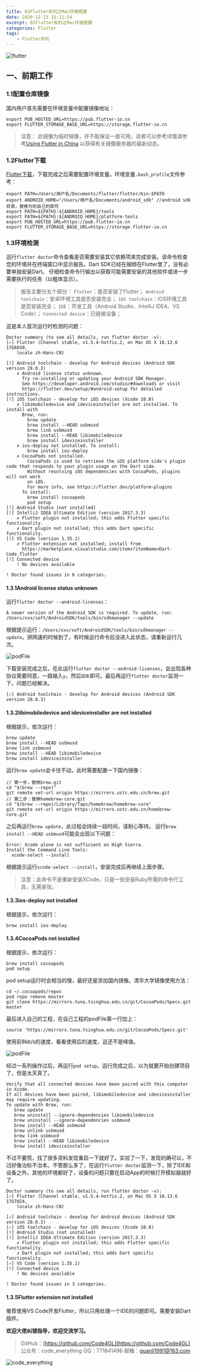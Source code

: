 ```yaml
---
title: 02Flutter系列之Mac环境搭建
date: 2020-12-23 15:11:54
excerpt: 02Flutter系列之Mac环境搭建
categories: Flutter
tags:
    - Flutter系列
---
```


![flutter](/images/flutter/flutter.png)

## 一、前期工作

### 1.1配置仓库镜像

国内用户首先需要在环境变量中配置镜像地址：

```config
export PUB_HOSTED_URL=https://pub.flutter-io.cn
export FLUTTER_STORAGE_BASE_URL=https://storage.flutter-io.cn
```

> 注意： 此镜像为临时镜像，并不能保证一直可用，读者可以参考详情请参考[Using Flutter in China](https://github.com/flutter/flutter/wiki) 以获得有关镜像服务器的最新动态。

### 1.2Flutter下载

[Flutter下载](https://flutter.dev/docs/development/tools/sdk/releases?tab=macos#macos)，下载完成之后需要配置环境变量。环境变量`.bash_profile`文件参考：

```config
export PATH=/Users/用户名/Documents/flutter/flutter/bin:$PATH
export ANDROID_HOME="/Users/用户名/Documents/android_sdk" //android sdk目录，替换为你自己的即可
export PATH=${PATH}:${ANDROID_HOME}/tools
export PATH=${PATH}:${ANDROID_HOME}/platform-tools
export PUB_HOSTED_URL=https://pub.flutter-io.cn
export FLUTTER_STORAGE_BASE_URL=https://storage.flutter-io.cn
```

### 1.3环境检测

运行`flutter doctor`命令查看是否需要安装其它依赖项来完成安装。该命令检查您的环境并在终端窗口中显示报告。Dart SDK已经在捆绑在Flutter里了，没有必要单独安装Dart。 仔细检查命令行输出以获取可能需要安装的其他软件或进一步需要执行的任务（以粗体显示）。
> 报告主要分五个部分：
`Flutter`：是否安装了Flutter；
`Android toolchain`：安卓环境工具是否安装完全；
`iOS toolchain`：IOS环境工具是否安装完全；
`IDE`：开发工具（Android Studio、IntelliJ IDEA、VS Code）；
`Connected device`：已链接设备；

这是本人首次运行时检测的问题：

```terminal
Doctor summary (to see all details, run flutter doctor -v):
[✓] Flutter (Channel stable, v1.5.4-hotfix.2, on Mac OS X 10.13.6 17G6030,
    locale zh-Hans-CN)
 
[!] Android toolchain - develop for Android devices (Android SDK version 28.0.3)
    ✗ Android license status unknown.
      Try re-installing or updating your Android SDK Manager.
      See https://developer.android.com/studio/#downloads or visit
      https://flutter.dev/setup/#android-setup for detailed instructions.
[!] iOS toolchain - develop for iOS devices (Xcode 10.0)
    ✗ libimobiledevice and ideviceinstaller are not installed. To install with
      Brew, run:
        brew update
        brew install --HEAD usbmuxd
        brew link usbmuxd
        brew install --HEAD libimobiledevice
        brew install ideviceinstaller
    ✗ ios-deploy not installed. To install:
        brew install ios-deploy
    ✗ CocoaPods not installed.
        CocoaPods is used to retrieve the iOS platform side's plugin code that responds to your plugin usage on the Dart side.
        Without resolving iOS dependencies with CocoaPods, plugins will not work
        on iOS.
        For more info, see https://flutter.dev/platform-plugins
      To install:
        brew install cocoapods
        pod setup
[!] Android Studio (not installed)
[!] IntelliJ IDEA Ultimate Edition (version 2017.3.3)
    ✗ Flutter plugin not installed; this adds Flutter specific functionality.
    ✗ Dart plugin not installed; this adds Dart specific functionality.
[!] VS Code (version 1.35.1)
    ✗ Flutter extension not installed; install from
      https://marketplace.visualstudio.com/items?itemName=Dart-Code.flutter
[!] Connected device
    ! No devices available

! Doctor found issues in 6 categories.

```

#### 1.3.1Android license status unknown

运行`flutter doctor --android-licenses`：

```terminal
A newer version of the Android SDK is required. To update, run:
/Users/xxx/soft/AndroidSDK/tools/bin/sdkmanager --update
```

根据提示运行：`/Users/xxx/soft/AndroidSDK/tools/bin/sdkmanager --update`。拼网速的时候到了，有时候运行命令后没进入此状态，请重新运行几次。

![podFile](/images/flutter/flutterSeries/flutterSeries02/android-license.png)

下载安装完成之后，在此运行`flutter doctor --android-licenses`，会出现各种协议需要同意，一路输入`y`，然后`回车`即可。最后再运行`flutter doctor`监测一下，问题已经解决。

```terminal
[✓] Android toolchain - develop for Android devices (Android SDK version 28.0.3)
```

#### 1.3.2libimobiledevice and ideviceinstaller are not installed

根据提示，依次运行：

```terminal
brew update
brew install --HEAD usbmuxd
brew link usbmuxd
brew install --HEAD libimobiledevice
brew install ideviceinstaller
```

运行`brew update`会卡住不动，此时需要配置一下国内镜像：

```terminal
// 第一步，替换brew.git
cd "$(brew --repo)"
git remote set-url origin https://mirrors.ustc.edu.cn/brew.git
// 第二步：替换homebrew-core.git
cd "$(brew --repo)/Library/Taps/homebrew/homebrew-core"
git remote set-url origin https://mirrors.ustc.edu.cn/homebrew-core.git
```

之后再运行`brew update`，此过程会持续一段时间，请耐心等待。
运行`brew install --HEAD usbmuxd`可能会出现以下问题：

```terminal
Error: Xcode alone is not sufficient on High Sierra.
Install the Command Line Tools:
  xcode-select --install
```

根据提示运行`xcode-select --install`，安装完成后再继续上面步骤。
> 注意：此命令不是重新安装XCode，只是一些安装Ruby所需的命令行工具，无需紧张。

#### 1.3.3ios-deploy not installed

根据提示，依次运行：

```terminal
brew install ios-deploy
```

#### 1.3.4CocoaPods not installed

根据提示，依次运行：

```terminal
brew install cocoapods
pod setup
```

pod setup运行时会相当的慢，最好还是添加国内镜像。清华大学镜像使用方法：

```terminal
cd ~/.cocoapods/repos 
pod repo remove master
git clone https://mirrors.tuna.tsinghua.edu.cn/git/CocoaPods/Specs.git master
```

最后进入自己的工程，在自己工程的podFile第一行加上：

```terminal
source 'https://mirrors.tuna.tsinghua.edu.cn/git/CocoaPods/Specs.git'
```

使用前8kb/s的速度，看看使用后的速度，这还不是峰值。

![podFile](/images/flutter/flutterSeries/flutterSeries02/podFile.png)

经过一系列操作过后，再运行`pod setup`。运行完成之后，以为就要开始创建项目了，但是太天真了。

```terminal
Verify that all connected devices have been paired with this computer in Xcode.
If all devices have been paired, libimobiledevice and ideviceinstaller may require updating.
To update with Brew, run:
   brew update
   brew uninstall --ignore-dependencies libimobiledevice
   brew uninstall --ignore-dependencies usbmuxd
   brew install --HEAD usbmuxd
   brew unlink usbmuxd
   brew link usbmuxd
   brew install --HEAD libimobiledevice
   brew install ideviceinstaller
```

不过不要慌，找了很多资料发现重启一下就好了。实验了一下，发现的确可以，不过好像治标不治本。不管那么多了，在运行`flutter doctor`监测一下，除了IDE和设备之外，其他的环境都好了，设备的问题只要在启动App的时候打开模拟器就好了。

```terminal
Doctor summary (to see all details, run flutter doctor -v):
[✓] Flutter (Channel stable, v1.5.4-hotfix.2, on Mac OS X 10.13.6 17G7024,
    locale zh-Hans-CN)
 
[✓] Android toolchain - develop for Android devices (Android SDK version 28.0.3)
[✓] iOS toolchain - develop for iOS devices (Xcode 10.0)
[!] Android Studio (not installed)
[!] IntelliJ IDEA Ultimate Edition (version 2017.3.3)
    ✗ Flutter plugin not installed; this adds Flutter specific functionality.
    ✗ Dart plugin not installed; this adds Dart specific functionality.
[✓] VS Code (version 1.35.1)
[!] Connected device
    ! No devices available

! Doctor found issues in 3 categories.
```

#### 1.3.5Flutter extension not installed

推荐使用VS Code开发Flutter，所以只用处理一个IDE的问题即可。需要安装Dart插件。

**欢迎大佬纠错指导，欢迎交流学习。**

>GitHub：[https://github.com/Code4GL](https://github.com/Code4GL)
公众号：code_everything
QQ：771841496
邮箱：guanli1991@163.com

![code_everything](/images/code_everything.jpg)
